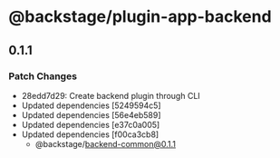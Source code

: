 # @backstage/plugin-app-backend

## 0.1.1
### Patch Changes

- 28edd7d29: Create backend plugin through CLI
- Updated dependencies [5249594c5]
- Updated dependencies [56e4eb589]
- Updated dependencies [e37c0a005]
- Updated dependencies [f00ca3cb8]
  - @backstage/backend-common@0.1.1
